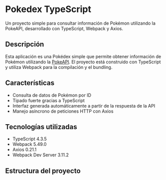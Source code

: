 # Pokedex TypeScript

Un proyecto simple para consultar información de Pokémon utilizando la PokeAPI, desarrollado con TypeScript, Webpack y Axios.

## Descripción

Esta aplicación es una Pokédex simple que permite obtener información de Pokémon utilizando la [PokeAPI](https://pokeapi.co/). El proyecto está construido con TypeScript y utiliza Webpack para la compilación y el bundling.

## Características

- Consulta de datos de Pokémon por ID
- Tipado fuerte gracias a TypeScript
- Interfaz generada automáticamente a partir de la respuesta de la API
- Manejo asíncrono de peticiones HTTP con Axios

## Tecnologías utilizadas

- TypeScript 4.3.5
- Webpack 5.49.0
- Axios 0.21.1
- Webpack Dev Server 3.11.2

## Estructura del proyecto
